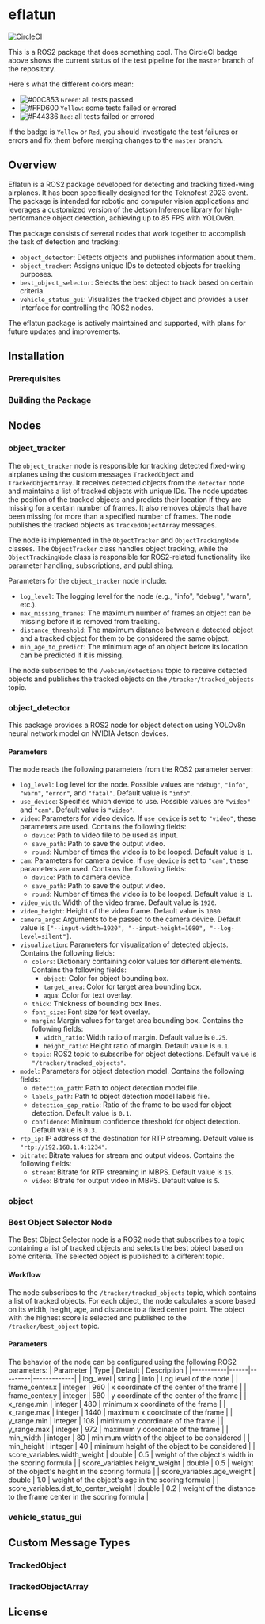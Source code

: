 # eflatun

[![CircleCI](https://dl.circleci.com/status-badge/img/gh/sezer-muhammed/eflatun_src/tree/master.svg?style=shield&circle-token=1234567890abcdefghijklmnopqrstuvwxyz)](https://circleci.com/gh/sezer-muhammed/eflatun_src)

This is a ROS2 package that does something cool. The CircleCI badge above shows the current status of the test pipeline for the `master` branch of the repository. 

Here's what the different colors mean:
- ![#00C853](https://via.placeholder.com/15/00C853/000000?text=+) `Green`: all tests passed
- ![#FFD600](https://via.placeholder.com/15/FFD600/000000?text=+) `Yellow`: some tests failed or errored
- ![#F44336](https://via.placeholder.com/15/F44336/000000?text=+) `Red`: all tests failed or errored

If the badge is `Yellow` or `Red`, you should investigate the test failures or errors and fix them before merging changes to the `master` branch.


## Overview

Eflatun is a ROS2 package developed for detecting and tracking fixed-wing airplanes. It has been specifically designed for the Teknofest 2023 event. The package is intended for robotic and computer vision applications and leverages a customized version of the Jetson Inference library for high-performance object detection, achieving up to 85 FPS with YOLOv8n.

The package consists of several nodes that work together to accomplish the task of detection and tracking:

- `object_detector`: Detects objects and publishes information about them.
- `object_tracker`: Assigns unique IDs to detected objects for tracking purposes.
- `best_object_selector`: Selects the best object to track based on certain criteria.
- `vehicle_status_gui`: Visualizes the tracked object and provides a user interface for controlling the ROS2 nodes.

The eflatun package is actively maintained and supported, with plans for future updates and improvements.


## Installation

### Prerequisites

### Building the Package

## Nodes

### object_tracker

The `object_tracker` node is responsible for tracking detected fixed-wing airplanes using the custom messages `TrackedObject` and `TrackedObjectArray`. It receives detected objects from the `detector` node and maintains a list of tracked objects with unique IDs. The node updates the position of the tracked objects and predicts their location if they are missing for a certain number of frames. It also removes objects that have been missing for more than a specified number of frames. The node publishes the tracked objects as `TrackedObjectArray` messages.

The node is implemented in the `ObjectTracker` and `ObjectTrackingNode` classes. The `ObjectTracker` class handles object tracking, while the `ObjectTrackingNode` class is responsible for ROS2-related functionality like parameter handling, subscriptions, and publishing.

Parameters for the `object_tracker` node include:

- `log_level`: The logging level for the node (e.g., "info", "debug", "warn", etc.).
- `max_missing_frames`: The maximum number of frames an object can be missing before it is removed from tracking.
- `distance_threshold`: The maximum distance between a detected object and a tracked object for them to be considered the same object.
- `min_age_to_predict`: The minimum age of an object before its location can be predicted if it is missing.

The node subscribes to the `/webcam/detections` topic to receive detected objects and publishes the tracked objects on the `/tracker/tracked_objects` topic.


### object_detector

This package provides a ROS2 node for object detection using YOLOv8n neural network model on NVIDIA Jetson devices.

#### Parameters

The node reads the following parameters from the ROS2 parameter server:

- `log_level`: Log level for the node. Possible values are `"debug"`, `"info"`, `"warn"`, `"error"`, and `"fatal"`. Default value is `"info"`.
- `use_device`: Specifies which device to use. Possible values are `"video"` and `"cam"`. Default value is `"video"`.
- `video`: Parameters for video device. If `use_device` is set to `"video"`, these parameters are used. Contains the following fields:
    - `device`: Path to video file to be used as input.
    - `save_path`: Path to save the output video.
    - `round`: Number of times the video is to be looped. Default value is `1`.
- `cam`: Parameters for camera device. If `use_device` is set to `"cam"`, these parameters are used. Contains the following fields:
    - `device`: Path to camera device.
    - `save_path`: Path to save the output video.
    - `round`: Number of times the video is to be looped. Default value is `1`.
- `video_width`: Width of the video frame. Default value is `1920`.
- `video_height`: Height of the video frame. Default value is `1080`.
- `camera_args`: Arguments to be passed to the camera device. Default value is `["--input-width=1920", "--input-height=1080", "--log-level=silent"]`.
- `visualization`: Parameters for visualization of detected objects. Contains the following fields:
    - `colors`: Dictionary containing color values for different elements. Contains the following fields:
        - `object`: Color for object bounding box.
        - `target_area`: Color for target area bounding box.
        - `aqua`: Color for text overlay.
    - `thick`: Thickness of bounding box lines.
    - `font_size`: Font size for text overlay.
    - `margin`: Margin values for target area bounding box. Contains the following fields:
        - `width_ratio`: Width ratio of margin. Default value is `0.25`.
        - `height_ratio`: Height ratio of margin. Default value is `0.1`.
    - `topic`: ROS2 topic to subscribe for object detections. Default value is `"/tracker/tracked_objects"`.
- `model`: Parameters for object detection model. Contains the following fields:
    - `detection_path`: Path to object detection model file.
    - `labels_path`: Path to object detection model labels file.
    - `detection_gap_ratio`: Ratio of the frame to be used for object detection. Default value is `0.1`.
    - `confidence`: Minimum confidence threshold for object detection. Default value is `0.3`.
- `rtp_ip`: IP address of the destination for RTP streaming. Default value is `"rtp://192.168.1.4:1234"`.
- `bitrate`: Bitrate values for stream and output videos. Contains the following fields:
    - `stream`: Bitrate for RTP streaming in MBPS. Default value is `15`.
    - `video`: Bitrate for output video in MBPS. Default value is `5`.

### object

### Best Object Selector Node

The Best Object Selector node is a ROS2 node that subscribes to a topic containing a list of tracked objects and selects the best object based on some criteria. The selected object is published to a different topic.

#### Workflow

The node subscribes to the `/tracker/tracked_objects` topic, which contains a list of tracked objects. For each object, the node calculates a score based on its width, height, age, and distance to a fixed center point. The object with the highest score is selected and published to the `/tracker/best_object` topic.

#### Parameters

The behavior of the node can be configured using the following ROS2 parameters:
| Parameter | Type | Default | Description |
|-----------|------|---------|-------------|
| log_level | string | info | Log level of the node |
| frame_center.x | integer | 960 | x coordinate of the center of the frame |
| frame_center.y | integer | 580 | y coordinate of the center of the frame |
| x_range.min | integer | 480 | minimum x coordinate of the frame |
| x_range.max | integer | 1440 | maximum x coordinate of the frame |
| y_range.min | integer | 108 | minimum y coordinate of the frame |
| y_range.max | integer | 972 | maximum y coordinate of the frame |
| min_width | integer | 80 | minimum width of the object to be considered |
| min_height | integer | 40 | minimum height of the object to be considered |
| score_variables.width_weight | double | 0.5 | weight of the object's width in the scoring formula |
| score_variables.height_weight | double | 0.5 | weight of the object's height in the scoring formula |
| score_variables.age_weight | double | 1.0 | weight of the object's age in the scoring formula |
| score_variables.dist_to_center_weight | double | 0.2 | weight of the distance to the frame center in the scoring formula |


### vehicle_status_gui

## Custom Message Types

### TrackedObject

### TrackedObjectArray

## License
